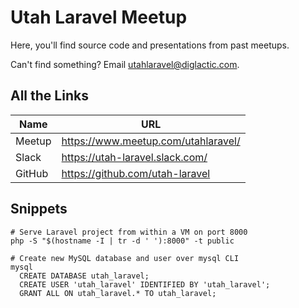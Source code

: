 # Utah Laravel Meetup

Here, you'll find source code and presentations from past meetups.

Can't find something? Email [utahlaravel@diglactic.com](mailto:utahlaravel@diglactic.com).

## All the Links

| Name          | URL                                   |
| ------------- | ------------------------------------- |
| Meetup        | https://www.meetup.com/utahlaravel/   |
| Slack         | https://utah-laravel.slack.com/       |
| GitHub        | https://github.com/utah-laravel       |

## Snippets

```shell
# Serve Laravel project from within a VM on port 8000
php -S "$(hostname -I | tr -d ' '):8000" -t public

# Create new MySQL database and user over mysql CLI
mysql
  CREATE DATABASE utah_laravel;
  CREATE USER 'utah_laravel' IDENTIFIED BY 'utah_laravel';
  GRANT ALL ON utah_laravel.* TO utah_laravel;
```
